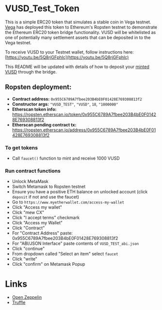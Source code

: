 # VUSD_Test_Token
This is a simple ERC20 token that simulates a stable coin in Vega testnet. [Vega](https://vega.xyz) has deployed this token to Ethereum's Ropsten testnet to demonstrate the Ethereum ERC20 token bridge functionality. VUSD will be whitelisted as one of potentially many settlement assets that can be deposited in to the Vega testnet.

To receive VUSD to your Testnet wallet, follow instructions here: [https://youtu.be/5Q8rjGFphIc](https://youtu.be/5Q8rjGFphIc)

This README will be updated with details of how to deposit your [minted VUSD](#to-get-tokens) through the bridge.

## Ropsten deployment:
* **Contract address:** `0x955C6789A7fbee203B4bE0F01428E769308813f2`
* **Constructor args:** `"VUSD_TEST"`, `"VUSD"`, `18`, `"1000000"`
* **Etherscan token info:** https://ropsten.etherscan.io/token/0x955C6789A7fbee203B4bE0F01428E769308813f2
* **Etherscan pending contract tx:** https://ropsten.etherscan.io/address/0x955C6789A7fbee203B4bE0F01428E769308813f2


### To get tokens
* Call `faucet()` function to mint and receive 1000 VUSD

### Run contract functions
* Unlock MetaMask
* Switch Metamask to Ropsten testnet
* Ensure you have a positive ETH balance on unlocked account (click `deposit` if not and use the faucet)
* Go to  `https://www.myetherwallet.com/access-my-wallet`
* Click "Access my wallet"
* Click "mew CX"
* Click "I accept terms" checkmark
* Click "Access my Wallet"
* Click "Contract"
* For "Contract Address" paste: 0x955C6789A7fbee203B4bE0F01428E769308813f2
* For "ABI/JSON Interface" paste contents of `VUSD_TEST_abi.json`
* Click "continue"
* From dropdown called "Select an item" select `faucet`
* Click "write"
* Click "confirm" on Metamask Popup

# Links
* [Open Zeppelin](https://openzeppelin.com/contracts/)
* [Truffle](https://www.trufflesuite.com)
